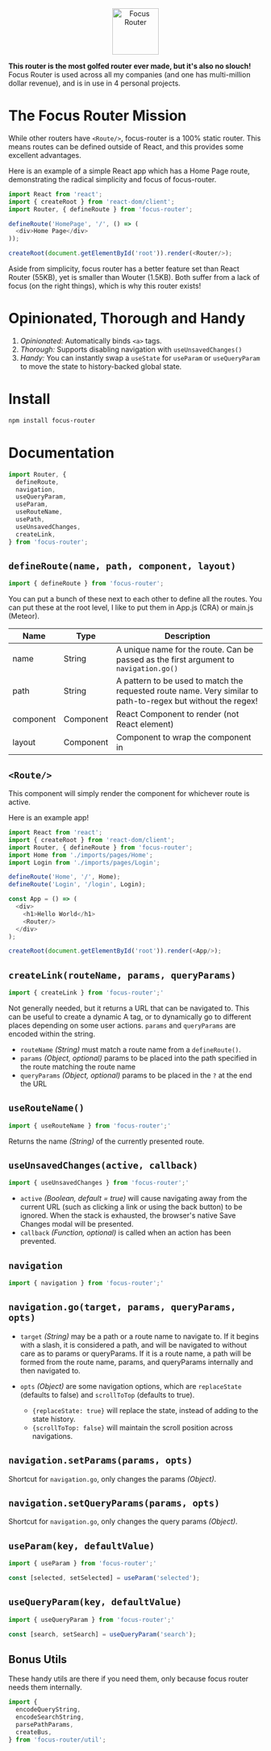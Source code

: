 <center>
<img src="https://jamesloper.com/assets/focus.png" height="92" alt="Focus Router"/>
</center>

**This router is the most golfed router ever made, but it's also no slouch!** Focus Router is used across all my companies (and one has multi-million dollar revenue), and is in use in 4 personal projects.

# The Focus Router Mission

While other routers have `<Route/>`, focus-router is a 100% static router. This means routes can be defined outside of React, and this provides some excellent advantages.

Here is an example of a simple React app which has a Home Page route, demonstrating the radical simplicity and focus of focus-router.

```javascript
import React from 'react';
import { createRoot } from 'react-dom/client';
import Router, { defineRoute } from 'focus-router';

defineRoute('HomePage', '/', () => (
  <div>Home Page</div>
));

createRoot(document.getElementById('root')).render(<Router/>);
```

Aside from simplicity, focus router has a better feature set than React Router (55KB), yet is smaller than Wouter (1.5KB). Both suffer from a lack of focus (on the right things), which is why this router exists!

# Opinionated, Thorough and Handy

1. *Opinionated:* Automatically binds `<a>` tags.
2. *Thorough:* Supports disabling navigation with `useUnsavedChanges()`
3. *Handy:* You can instantly swap a `useState` for `useParam` or `useQueryParam` to move the state to history-backed global state.

# Install

```bash
npm install focus-router
```

# Documentation

``` javascript
import Router, { 
  defineRoute,
  navigation, 
  useQueryParam, 
  useParam, 
  useRouteName, 
  usePath,
  useUnsavedChanges,
  createLink,
} from 'focus-router';
```

## `defineRoute(name, path, component, layout)`

```javascript
import { defineRoute } from 'focus-router';
```

You can put a bunch of these next to each other to define all the routes. You can put these at the root level, I like to put them in App.js (CRA) or main.js (Meteor).

| Name      | Type      | Description                                                                                                  |
|-----------|-----------|--------------------------------------------------------------------------------------------------------------|
| name      | String    | A unique name for the route. Can be passed as the first argument to `navigation.go()`                        |
| path      | String    | A pattern to be used to match the requested route name. Very similar to path-to-regex but without the regex! |
| component | Component | React Component to render (not React element)                                                                |
| layout    | Component | Component to wrap the component in                                                                           |

## `<Route/>`

This component will simply render the component for whichever route is active.

Here is an example app!

```javascript
import React from 'react';
import { createRoot } from 'react-dom/client';
import Router, { defineRoute } from 'focus-router';
import Home from './imports/pages/Home';
import Login from './imports/pages/Login';

defineRoute('Home', '/', Home);
defineRoute('Login', '/login', Login);

const App = () => (
  <div>
    <h1>Hello World</h1>
    <Router/>
  </div>
);

createRoot(document.getElementById('root')).render(<App/>);
```

## `createLink(routeName, params, queryParams)`

``` javascript
import { createLink } from 'focus-router';'
```

Not generally needed, but it returns a URL that can be navigated to. This can be useful to create a dynamic A tag, or to dynamically go to different places depending on some user actions. `params` and `queryParams` are encoded within the string.

- `routeName` *(String)* must match a route name from a `defineRoute()`.
- `params` *(Object, optional)* params to be placed into the path specified in the route matching the route name
- `queryParams` *(Object, optional)* params to be placed in the `?` at the end the URL

## `useRouteName()`

``` javascript
import { useRouteName } from 'focus-router';'
```

Returns the name *(String)* of the currently presented route.

## `useUnsavedChanges(active, callback)`

``` javascript
import { useUnsavedChanges } from 'focus-router';'
```

- `active` *(Boolean, default = true)* will cause navigating away from the current URL (such as clicking a link or using the back button) to be ignored. When the stack is exhausted, the browser's native Save Changes modal will be presented.
- `callback` *(Function, optional)* is called when an action has been prevented.

## `navigation`

``` javascript
import { navigation } from 'focus-router';'
```

## `navigation.go(target, params, queryParams, opts)`

- `target` *(String)* may be a path or a route name to navigate to. If it begins with a slash, it is considered a path, and will be navigated to without care as to params or queryParams. If it is a route name, a path will be formed from the route name, params, and queryParams internally and then navigated to.

- `opts` *(Object)* are some navigation options, which are `replaceState` (defaults to false) and `scrollToTop` (defaults to true).

    - `{replaceState: true}` will replace the state, instead of adding to the state history.
    - `{scrollToTop: false}` will maintain the scroll position across navigations.

## `navigation.setParams(params, opts)`

Shortcut for `navigation.go`, only changes the params *(Object)*.

## `navigation.setQueryParams(params, opts)`

Shortcut for `navigation.go`, only changes the query params *(Object)*.

## `useParam(key, defaultValue)`

``` javascript
import { useParam } from 'focus-router';'

const [selected, setSelected] = useParam('selected');
```

## `useQueryParam(key, defaultValue)`

``` javascript
import { useQueryParam } from 'focus-router';'

const [search, setSearch] = useQueryParam('search');
```

## Bonus Utils

These handy utils are there if you need them, only because focus router needs them internally.

```javascript
import { 
  encodeQueryString, 
  encodeSearchString, 
  parsePathParams, 
  createBus, 
} from 'focus-router/util';
```
